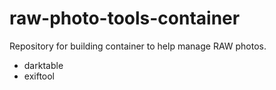 # raw-photo-tools-container

Repository for building container to help manage RAW photos.

* darktable
* exiftool
